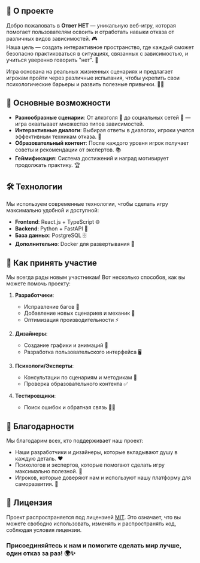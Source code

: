 ## 📖 О проекте

Добро пожаловать в **Ответ НЕТ** — уникальную веб-игру, которая помогает пользователям освоить и отработать навыки отказа от различных видов зависимостей. 🎮  
Наша цель — создать интерактивное пространство, где каждый сможет безопасно практиковаться в ситуациях, связанных с зависимостью, и учиться уверенно говорить "нет". 💪  

Игра основана на реальных жизненных сценариях и предлагает игрокам пройти через различные испытания, чтобы укрепить свои психологические барьеры и развить полезные привычки. 🧠✨  

## 🎯 Основные возможности

- **Разнообразные сценарии**: От алкоголя 🍷 до социальных сетей 📱 — игра охватывает множество типов зависимостей.  
- **Интерактивные диалоги**: Выбирая ответы в диалогах, игроки учатся эффективным техникам отказа. 💬  
- **Образовательный контент**: После каждого уровня игрок получает советы и рекомендации от экспертов. 📚  
- **Геймификация**: Система достижений и наград мотивирует продолжать практику. 🏆  

## 🛠️ Технологии

Мы используем современные технологии, чтобы сделать игру максимально удобной и доступной:  

- **Frontend**: React.js + TypeScript 🌐  
- **Backend**: Python + FastAPI 🚀  
- **База данных**: PostgreSQL 🗄️  
- **Дополнительно**: Docker для развертывания 🐳  

## 🤝 Как принять участие

Мы всегда рады новым участникам! Вот несколько способов, как вы можете помочь проекту:  

1. **Разработчики**:  
   - Исправление багов 🐛  
   - Добавление новых сценариев и механик 🎲  
   - Оптимизация производительности ⚡  

2. **Дизайнеры**:  
   - Создание графики и анимаций 🎨  
   - Разработка пользовательского интерфейса 🖥️  

3. **Психологи/Эксперты**:  
   - Консультации по сценариям и методикам 🧠  
   - Проверка образовательного контента ✅  

4. **Тестировщики**:  
   - Поиск ошибок и обратная связь 🕵️‍♂️  


## 🙏 Благодарности

Мы благодарим всех, кто поддерживает наш проект:  
- Наши разработчики и дизайнеры, которые вкладывают душу в каждую деталь. ❤️  
- Психологов и экспертов, которые помогают сделать игру максимально полезной. 🙌  
- Игроков, которые доверяют нам и используют нашу платформу для саморазвития. 🌟  

## 📜 Лицензия

Проект распространяется под лицензией [MIT](LICENSE). Это означает, что вы можете свободно использовать, изменять и распространять код, соблюдая условия лицензии.  

### Присоединяйтесь к нам и помогите сделать мир лучше, один отказ за раз! 🌍✨
